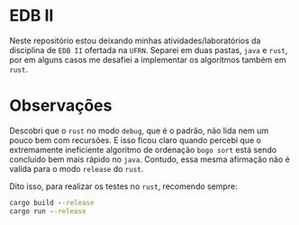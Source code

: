 # EDB II

Neste repositório estou deixando minhas atividades/laboratórios da disciplina de `EDB II` ofertada na `UFRN`. Separei em duas pastas, `java` e `rust`, por em alguns casos me desafiei a implementar os algoritmos também em `rust`.

# Observações

Descobri que o `rust` no modo `debug`, que é o padrão, não lida nem um pouco bem com recursões. E isso ficou claro quando percebi que o extremamente ineficiente algoritmo de ordenação `bogo sort` está sendo concluído bem mais rápido no `java`. Contudo, essa mesma afirmação não é valida para o modo `release` do `rust`.

Dito isso, para realizar os testes no `rust`, recomendo sempre:

```cmd
cargo build --release
cargo run --release
```
